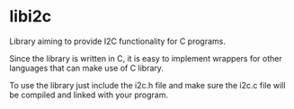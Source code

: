 libi2c
======

Library aiming to provide I2C functionality for C programs.

Since the library is written in C, it is easy to implement wrappers for other languages that can make use of C library.

To use the library just include the i2c.h file and make sure the i2c.c file will be compiled and linked with your program.
